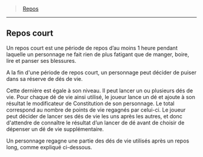 ﻿---
!GenericItem
Id: resting_hd.md#repos-court
ParentLink: resting_hd.md#repos
Name: Repos court
ParentName: Repos
NameLevel: 2
Attributes: {}
---
> [Repos](hd_resting.md)

---

## Repos court

Un repos court est une période de repos d’au moins 1 heure pendant laquelle un personnage ne fait rien de plus fatigant que de manger, boire, lire et panser ses blessures.

A la fin d'une période de repos court, un personnage peut décider de puiser dans sa réserve de dés de vie.

Cette dernière est égale à son niveau. Il peut lancer un ou plusieurs dés de vie. Pour chaque dé de vie ainsi utilisé, le joueur lance un dé et ajoute à son résultat le modificateur de Constitution de son personnage. Le total correspond au nombre de points de vie regagnés par celui-ci. Le joueur peut décider de lancer ses dés de vie les uns après les autres, et donc d'attendre de connaître le résultat d’un lancer de dé avant de choisir de dépenser un dé de vie supplémentaire.

Un personnage regagne une partie des dés de vie utilisés après un repos long, comme expliqué ci-dessous.


